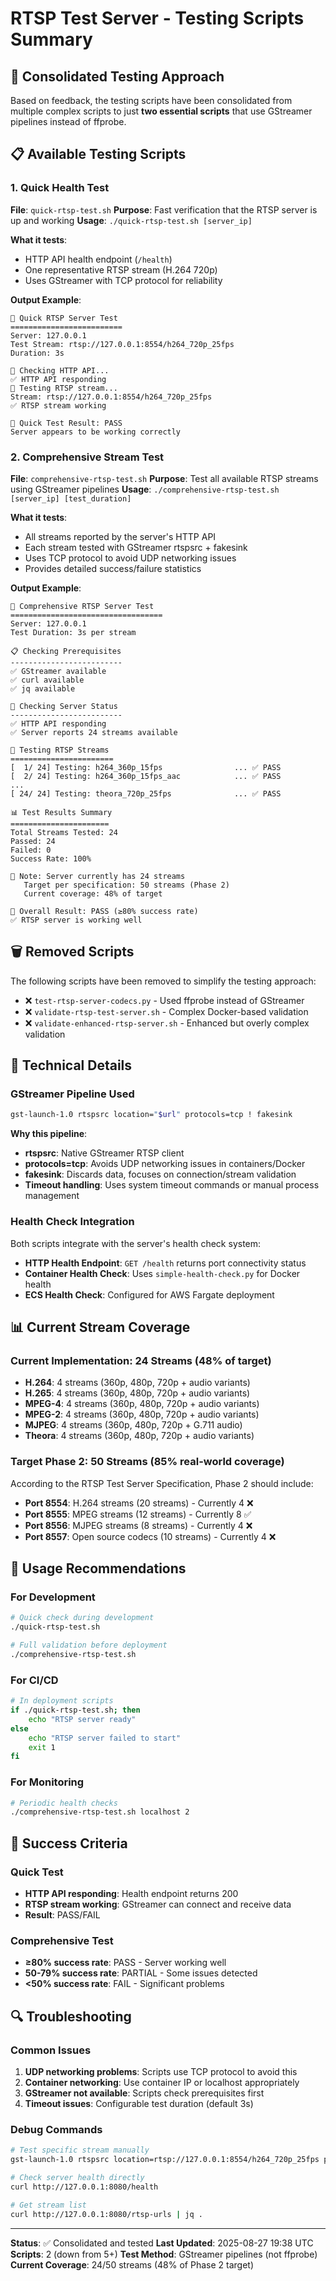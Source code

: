 # RTSP Test Server - Testing Scripts Summary

## 🎯 Consolidated Testing Approach

Based on feedback, the testing scripts have been consolidated from multiple complex scripts to just **two essential scripts** that use GStreamer pipelines instead of ffprobe.

## 📋 Available Testing Scripts

### 1. Quick Health Test
**File**: `quick-rtsp-test.sh`
**Purpose**: Fast verification that the RTSP server is up and working
**Usage**: `./quick-rtsp-test.sh [server_ip]`

**What it tests**:
- HTTP API health endpoint (`/health`)
- One representative RTSP stream (H.264 720p)
- Uses GStreamer with TCP protocol for reliability

**Output Example**:
```
🚀 Quick RTSP Server Test
=========================
Server: 127.0.0.1
Test Stream: rtsp://127.0.0.1:8554/h264_720p_25fps
Duration: 3s

📡 Checking HTTP API...
✅ HTTP API responding
🎥 Testing RTSP stream...
Stream: rtsp://127.0.0.1:8554/h264_720p_25fps
✅ RTSP stream working

🎯 Quick Test Result: PASS
Server appears to be working correctly
```

### 2. Comprehensive Stream Test
**File**: `comprehensive-rtsp-test.sh`
**Purpose**: Test all available RTSP streams using GStreamer pipelines
**Usage**: `./comprehensive-rtsp-test.sh [server_ip] [test_duration]`

**What it tests**:
- All streams reported by the server's HTTP API
- Each stream tested with GStreamer rtspsrc + fakesink
- Uses TCP protocol to avoid UDP networking issues
- Provides detailed success/failure statistics

**Output Example**:
```
🧪 Comprehensive RTSP Server Test
==================================
Server: 127.0.0.1
Test Duration: 3s per stream

📋 Checking Prerequisites
-------------------------
✅ GStreamer available
✅ curl available
✅ jq available

📡 Checking Server Status
-------------------------
✅ HTTP API responding
✅ Server reports 24 streams available

🎥 Testing RTSP Streams
=======================
[  1/ 24] Testing: h264_360p_15fps                ... ✅ PASS
[  2/ 24] Testing: h264_360p_15fps_aac            ... ✅ PASS
...
[ 24/ 24] Testing: theora_720p_25fps              ... ✅ PASS

📊 Test Results Summary
======================
Total Streams Tested: 24
Passed: 24
Failed: 0
Success Rate: 100%

📝 Note: Server currently has 24 streams
   Target per specification: 50 streams (Phase 2)
   Current coverage: 48% of target

🎯 Overall Result: PASS (≥80% success rate)
✅ RTSP server is working well
```

## 🗑️ Removed Scripts

The following scripts have been removed to simplify the testing approach:

- ❌ `test-rtsp-server-codecs.py` - Used ffprobe instead of GStreamer
- ❌ `validate-rtsp-test-server.sh` - Complex Docker-based validation
- ❌ `validate-enhanced-rtsp-server.sh` - Enhanced but overly complex validation

## 🔧 Technical Details

### GStreamer Pipeline Used
```bash
gst-launch-1.0 rtspsrc location="$url" protocols=tcp ! fakesink
```

**Why this pipeline**:
- **rtspsrc**: Native GStreamer RTSP client
- **protocols=tcp**: Avoids UDP networking issues in containers/Docker
- **fakesink**: Discards data, focuses on connection/stream validation
- **Timeout handling**: Uses system timeout commands or manual process management

### Health Check Integration
Both scripts integrate with the server's health check system:
- **HTTP Health Endpoint**: `GET /health` returns port connectivity status
- **Container Health Check**: Uses `simple-health-check.py` for Docker health
- **ECS Health Check**: Configured for AWS Fargate deployment

## 📊 Current Stream Coverage

### Current Implementation: 24 Streams (48% of target)
- **H.264**: 4 streams (360p, 480p, 720p + audio variants)
- **H.265**: 4 streams (360p, 480p, 720p + audio variants)  
- **MPEG-4**: 4 streams (360p, 480p, 720p + audio variants)
- **MPEG-2**: 4 streams (360p, 480p, 720p + audio variants)
- **MJPEG**: 4 streams (360p, 480p, 720p + G.711 audio)
- **Theora**: 4 streams (360p, 480p, 720p + audio variants)

### Target Phase 2: 50 Streams (85% real-world coverage)
According to the RTSP Test Server Specification, Phase 2 should include:
- **Port 8554**: H.264 streams (20 streams) - Currently 4 ❌
- **Port 8555**: MPEG streams (12 streams) - Currently 8 ✅
- **Port 8556**: MJPEG streams (8 streams) - Currently 4 ❌
- **Port 8557**: Open source codecs (10 streams) - Currently 4 ❌

## 🚀 Usage Recommendations

### For Development
```bash
# Quick check during development
./quick-rtsp-test.sh

# Full validation before deployment
./comprehensive-rtsp-test.sh
```

### For CI/CD
```bash
# In deployment scripts
if ./quick-rtsp-test.sh; then
    echo "RTSP server ready"
else
    echo "RTSP server failed to start"
    exit 1
fi
```

### For Monitoring
```bash
# Periodic health checks
./comprehensive-rtsp-test.sh localhost 2
```

## 🎯 Success Criteria

### Quick Test
- **HTTP API responding**: Health endpoint returns 200
- **RTSP stream working**: GStreamer can connect and receive data
- **Result**: PASS/FAIL

### Comprehensive Test
- **≥80% success rate**: PASS - Server working well
- **50-79% success rate**: PARTIAL - Some issues detected
- **<50% success rate**: FAIL - Significant problems

## 🔍 Troubleshooting

### Common Issues
1. **UDP networking problems**: Scripts use TCP protocol to avoid this
2. **Container networking**: Use container IP or localhost appropriately
3. **GStreamer not available**: Scripts check prerequisites first
4. **Timeout issues**: Configurable test duration (default 3s)

### Debug Commands
```bash
# Test specific stream manually
gst-launch-1.0 rtspsrc location=rtsp://127.0.0.1:8554/h264_720p_25fps protocols=tcp ! fakesink

# Check server health directly
curl http://127.0.0.1:8080/health

# Get stream list
curl http://127.0.0.1:8080/rtsp-urls | jq .
```

---

**Status**: ✅ Consolidated and tested
**Last Updated**: 2025-08-27 19:38 UTC
**Scripts**: 2 (down from 5+)
**Test Method**: GStreamer pipelines (not ffprobe)
**Current Coverage**: 24/50 streams (48% of Phase 2 target)
